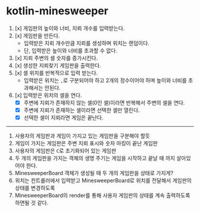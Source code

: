 # kotlin-minesweeper

1. [x] 게임판의 높이와 너비, 지뢰 개수를 입력받는다.
2. [x] 게임판을 만든다.
   - 입력받은 지뢰 개수만큼 지뢰를 생성하며 위치는 랜덤이다.
   - 단, 입력받은 높이와 너비를 초과할 수 없다.
3. [x] 지뢰 주변의 셀 숫자를 증가시킨다.
4. [x] 생성한 지뢰찾기 게임판을 출력한다.
5. [x] 셀 위치를 반복적으로 입력 받는다.
   - 입력받은 위치는 `,`로 구분되어야 하고 2개의 정수이어야 하며 높이와 너비를 초과해서는 안된다.
6. [x] 입력받은 위치의 셀을 연다.
   - [x] 주변에 지뢰가 존재하지 않는 셀(0인 셀)이라면 반복해서 주변의 셀을 연다.
   - [x] 주변에 지뢰가 존재하는 셀이라면 선택한 셀만 열린다.
   - [x] 선텍한 셀이 지뢰라면 게임은 끝난다.

***

1. 사용자의 게임판과 게임이 가지고 있는 게임판을 구분해야 할듯
2. 게임이 가지는 게임판은 주변 지뢰 표시와 숫자 마킹이 끝난 게임판
3. 사용자의 게임판은 `C`로 초기화되어 있는 게임판
4. 두 개의 게임판을 가지는 객체의 생명 주기는 게임을 시작하고 끝날 때 까지 살아있어야 한다.
5. MinesweeperBoard 객체가 생성될 때 두 개의 게임판을 상태로 가지게?
6. 위치는 컨트롤러에서 입력받고 MinesweeperBoard로 위치를 전달해서 게임판의 상태를 변경하도록
7. MinesweeperBoard의 render를 통해 사용자 게임판의 상태를 계속 출력하도록 하면될 것 같다.
